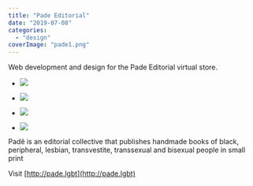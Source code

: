 ```yaml
---
title: "Pade Editorial"
date: "2019-07-08"
categories: 
  - "design"
coverImage: "pade1.png"
---
```


Web development and design for the Pade Editorial virtual store.

- [![](images/pade4-1024x536.png)](https://thisismyart.eratudomato.online/wp-content/uploads/sites/11/2019/07/pade4-1024x536.png)
    
- [![](images/pade2-1024x509.png)](https://thisismyart.eratudomato.online/wp-content/uploads/sites/11/2019/07/pade2-1024x509.png)
    
- [![](images/pade3-1024x538.png)](https://thisismyart.eratudomato.online/wp-content/uploads/sites/11/2019/07/pade3-1024x538.png)
    
- [![](images/pade1-1024x541.png)](https://thisismyart.eratudomato.online/wp-content/uploads/sites/11/2019/07/pade1-1024x541.png)
    

Padê is an editorial collective that publishes handmade books of black, peripheral, lesbian, transvestite, transsexual and bisexual people in small print

Visit [http://pade.lgbt](http://pade.lgbt)

